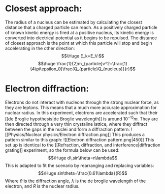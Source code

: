 
# Closest approach:

The radius of a nucleus can be estimated by calculating the closest distance that a charged particle can reach. As a positively charged particle of known kinetic energy is fired at a positive nucleus, its kinetic energy is converted into electrical potential as it begins to be repulsed. The distance of closest approach is the point at which this particle will stop and begin accelerating in the other direction:
$$\Huge E_k=E_V:$$
$$\huge \frac{1}{2}m_{particle}v^2=\frac{1}{4\pi\epsilon_0}\frac{Q_{particle}Q_{nucleus}}{r}$$
# Electron diffraction:

Electrons do not interact with nucleons through the strong nuclear force, as they are leptons. This means that a much more accurate approximation for nuclear radius. In this experiment, electrons are accelerated such that their [[de Broglie hypothesis|de Broglie wavelength]] is around $10^{-15}m$. They are then directed through a very thin crystaline lattice, where they diffract between the gaps in the nuclei and form a diffraction pattern:
![[Physics/Nuclear physics/Electron diffraction.png]]
This produces a pattern similar to this graph:
![[Electron diffraction pattern.png|450]]
This set up is identical to the [[Refraction, diffraction, and interference|diffraction grating]] experiment, so the formula below can be used:
$$\Huge d\,sin\theta=n\lambda$$
This is adapted to fit the scenario by rearranging and replacing variables:
$$\Huge sin\theta=\frac{0.61\lambda}{R}$$
Where $\theta$ is the diffraction angle, $\lambda$ is the de broglie wavelength of the electron, and $R$ is the nuclear radius.
